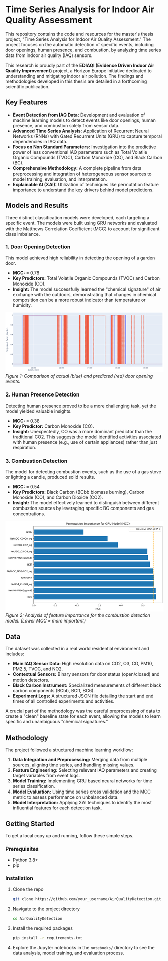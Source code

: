# Time Series Analysis for Indoor Air Quality Assessment

This repository contains the code and resources for the master's thesis project, "Time Series Analysis for Indoor Air Quality Assessment." The project focuses on the automatic detection of specific events, including door openings, human presence, and combustion, by analyzing time series data from indoor air quality (IAQ) sensors.

This research is proudly part of the **EDIAQI (Evidence Driven Indoor Air Quality Improvement)** project, a Horizon Europe initiative dedicated to understanding and mitigating indoor air pollution. The findings and methodologies developed in this thesis are detailed in a forthcoming scientific publication.

## Key Features

*   **Event Detection from IAQ Data:** Development and evaluation of machine learning models to detect events like door openings, human presence, and combustion solely from sensor data.
*   **Advanced Time Series Analysis:** Application of Recurrent Neural Networks (RNNs) with Gated Recurrent Units (GRU) to capture temporal dependencies in IAQ data.
*   **Focus on Non Standard Parameters:** Investigation into the predictive power of less conventional IAQ parameters such as Total Volatile Organic Compounds (TVOC), Carbon Monoxide (CO), and Black Carbon (BC).
*   **Comprehensive Methodology:** A complete pipeline from data preprocessing and integration of heterogeneous sensor sources to model training, evaluation, and interpretation.
*   **Explainable AI (XAI):** Utilization of techniques like permutation feature importance to understand the key drivers behind model predictions.

## Models and Results

Three distinct classification models were developed, each targeting a specific event. The models were built using GRU networks and evaluated with the Matthews Correlation Coefficient (MCC) to account for significant class imbalance.

### 1. Door Opening Detection

This model achieved high reliability in detecting the opening of a garden door.

*   **MCC:** ≈ 0.78
*   **Key Predictors:** Total Volatile Organic Compounds (TVOC) and Carbon Monoxide (CO).
*   **Insight:** The model successfully learned the "chemical signature" of air exchange with the outdoors, demonstrating that changes in chemical composition can be a more robust indicator than temperature or humidity.

![image](assets/prediction_graph.png)
*Figure 1: Comparison of actual (blue) and predicted (red) door opening events.*

### 2. Human Presence Detection

Detecting human presence proved to be a more challenging task, yet the model yielded valuable insights.

*   **MCC:** ≈ 0.38
*   **Key Predictor:** Carbon Monoxide (CO).
*   **Insight:** Unexpectedly, CO was a more dominant predictor than the traditional CO2. This suggests the model identified activities associated with human presence (e.g., use of certain appliances) rather than just respiration.

### 3. Combustion Detection

The model for detecting combustion events, such as the use of a gas stove or lighting a candle, produced solid results.

*   **MCC:** ≈ 0.54
*   **Key Predictors:** Black Carbon (BCbb biomass burning), Carbon Monoxide (CO), and Carbon Dioxide (CO2).
*   **Insight:** The model effectively learned to distinguish between different combustion sources by leveraging specific BC components and gas concentrations.

![image](assets/feature_importance.png)
*Figure 2: Analysis of feature importance for the combustion detection model. (Lower MCC = more important)*

## Data

The dataset was collected in a real world residential environment and includes:

*   **Main IAQ Sensor Data:** High resolution data on CO2, O3, CO, PM10, PM2.5, TVOC, and NO2.
*   **Contextual Sensors:** Binary sensors for door status (open/closed) and motion detectors.
*   **Black Carbon Instrument:** Specialized measurements of different black carbon components (BCbb, BCff, BC6).
*   **Experiment Logs:** A structured JSON file detailing the start and end times of all controlled experiments and activities.

A crucial part of the methodology was the careful preprocessing of data to create a "clean" baseline state for each event, allowing the models to learn specific and unambiguous "chemical signatures."

## Methodology

The project followed a structured machine learning workflow:

1.  **Data Integration and Preprocessing:** Merging data from multiple sources, aligning time series, and handling missing values.
2.  **Feature Engineering:** Selecting relevant IAQ parameters and creating target variables from event logs.
3.  **Model Training:** Implementing GRU based neural networks for time series classification.
4.  **Model Evaluation:** Using time series cross validation and the MCC metric to assess performance on unbalanced data.
5.  **Model Interpretation:** Applying XAI techniques to identify the most influential features for each detection task.

## Getting Started

To get a local copy up and running, follow these simple steps.

### Prerequisites

*   Python 3.8+
*   pip

### Installation

1.  Clone the repo
    ```sh
    git clone https://github.com/your_username/AirQualityDetection.git
    ```
2.  Navigate to the project directory
    ```sh
    cd AirQualityDetection
    ```
3.  Install the required packages
    ```sh
    pip install -r requirements.txt
    ```
4.  Explore the Jupyter notebooks in the `notebooks/` directory to see the data analysis, model training, and evaluation process.